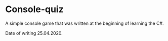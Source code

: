# Console-quiz
A simple console game that was written at the beginning of learning the C#.

Date of writing 25.04.2020.
